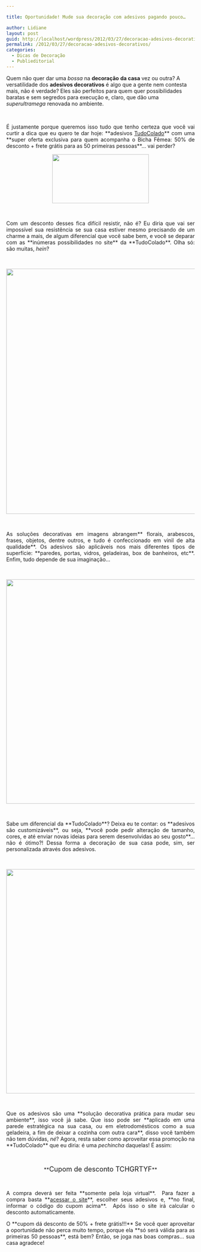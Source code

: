 ```yaml
---

title: Oportunidade! Mude sua decoração com adesivos pagando pouco…

author: Lidiane
layout: post
guid: http://localhost/wordpress/2012/03/27/decoracao-adesivos-decorativos/
permalink: /2012/03/27/decoracao-adesivos-decorativos/
categories:
  - Dicas de Decoração
  - Publieditorial
---
```

Quem não quer dar uma _bossa_ na **decoração** **da casa** vez ou outra? A versatilidade dos **adesivos decorativos** é algo que a gente nem contesta mais, não é verdade? Eles são perfeitos para quem quer possibilidades baratas e sem segredos para execução e, claro, que dão uma _superultramega_ renovada no ambiente.

&nbsp;

<p align="justify">
  É justamente porque queremos isso tudo que tenho certeza que você vai curtir a dica que eu quero te dar hoje: **adesivos <a href="http://www.tudocolado.com.br/" target="_blank">TudoColado</a>** com uma **super oferta exclusiva para quem acompanha o Bicha Fêmea: 50% de desconto + frete grátis para as 50 primeiras pessoas**… vai perder?
</p>

<!--more-->

<p align="center">
  <a href="http://www.trololodemulher.com.br/blog/wp-content/uploads/2012/03/Logomarca-TudoColado.png"><img class="alignnone size-full wp-image-8643" title="Logomarca TudoColado" src="http://www.trololodemulher.com.br/blog/wp-content/uploads/2012/03/Logomarca-TudoColado.png" alt="" width="258" height="131" /></a>
</p>

&nbsp;

<p align="justify">
  Com um desconto desses fica difícil resistir, não é? Eu diria que vai ser impossível sua resistência se sua casa estiver mesmo precisando de um charme a mais, de algum diferencial que você sabe bem, e você se deparar com as **inúmeras possibilidades no site** da **TudoColado**. Olha só: são muitas, <em>hein</em>?
</p>

&nbsp;

<p align="center">
  <a href="http://www.trololodemulher.com.br/blog/wp-content/uploads/2012/03/TUDOCOLADO-ADESIVOS-DECORATIVOS-GELADEIRA.png"><img class="alignnone size-full wp-image-8646" title="TUDOCOLADO ADESIVOS DECORATIVOS GELADEIRA" src="http://www.trololodemulher.com.br/blog/wp-content/uploads/2012/03/TUDOCOLADO-ADESIVOS-DECORATIVOS-GELADEIRA.png" alt="" width="600" height="656" /></a>
</p>

&nbsp;

<p align="justify">
  As soluções decorativas em imagens abrangem** florais, arabescos, frases, objetos, dentre outros, e tudo é confeccionado em vinil de alta qualidade**. Os adesivos são aplicáveis nos mais diferentes tipos de superfície: **paredes, portas, vidros, geladeiras, box de banheiros, etc**. Enfim, tudo depende de sua imaginação…
</p>

&nbsp;

<p align="center">
  <a href="http://www.trololodemulher.com.br/blog/wp-content/uploads/2012/03/ADESIVOS-DECORATIVOS-PAREDE-TUDOCOLADO.jpg"><img class="alignnone size-full wp-image-8641" title="ADESIVOS DECORATIVOS PAREDE TUDOCOLADO" src="http://www.trololodemulher.com.br/blog/wp-content/uploads/2012/03/ADESIVOS-DECORATIVOS-PAREDE-TUDOCOLADO.jpg" alt="" width="600" height="600" /></a>
</p>

&nbsp;

<p align="justify">
  Sabe um diferencial da **TudoColado**? Deixa eu te contar: os **adesivos são customizáveis**, ou seja, **você pode pedir alteração de tamanho, cores, e até enviar novas ideias para serem desenvolvidas ao seu gosto**… não é ótimo?! Dessa forma a decoração de sua casa pode, sim, ser personalizada através dos adesivos.
</p>

&nbsp;

<p align="center">
  <a href="http://www.trololodemulher.com.br/blog/wp-content/uploads/2012/03/ADESIVOS-DECORATIVOS-TUDOCOLADO2.jpg"><img class="alignnone size-full wp-image-8642" title="ADESIVOS DECORATIVOS TUDOCOLADO[2]" src="http://www.trololodemulher.com.br/blog/wp-content/uploads/2012/03/ADESIVOS-DECORATIVOS-TUDOCOLADO2.jpg" alt="" width="600" height="600" /></a>
</p>

&nbsp;

<p align="justify">
  Que os adesivos são uma **solução decorativa prática para mudar seu ambiente**, isso você já sabe. Que isso pode ser **aplicado em uma parede estratégica na sua casa, ou em eletrodomésticos como a sua geladeira, a fim de deixar a cozinha com outra cara**, disso você também não tem dúvidas, <em>né</em>? Agora, resta saber como aproveitar essa promoção na **TudoColado** que eu diria: é uma <em>pechincha</em> daquelas! É assim:
</p>

&nbsp;

<p align="center">
  **<span style="font-size: large;">Cupom de desconto TCHGRTYF</span>**
</p>

&nbsp;

<p align="justify">
  A compra deverá ser feita **somente pela loja virtual**.  Para fazer a compra basta **<a href="http://www.tudocolado.com.br/" target="_blank">acessar o site</a>**, escolher seus adesivos e, **no final, informar o código do cupom acima**.  Após isso o site irá calcular o desconto automaticamente.
</p>

<p align="justify">
  O **cupom dá desconto de 50% + frete grátis!!!** Se você quer aproveitar a oportunidade não perca muito tempo, porque ela **só será válida para as primeiras 50 pessoas**, está bem? Então, se joga nas boas compras… sua casa agradece!
</p>